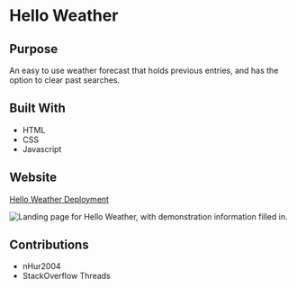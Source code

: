 # Hello Weather

## Purpose

An easy to use weather forecast that holds previous entries, and has the option to clear past searches.

## Built With

- HTML
- CSS
- Javascript

## Website

<a href="https://nhur2004.github.io/hello-weather/">Hello Weather Deployment</a>

<image src="./assets/images/image.png"
       alt="Landing page for Hello Weather, with demonstration information filled in." 
/>

## Contributions

- nHur2004
- StackOverflow Threads
